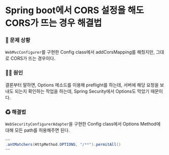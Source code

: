 # Spring boot에서 CORS 설정을 해도 CORS가 뜨는 경우 해결법

### 🐛 문제 상황

`WebMvcConfigurer`를 구현한 Config class에서 addCorsMapping를 해줬지만, 그대로 CORS가 뜨는 경우이다.

### 🏴‍☠️ 원인

결론부터 말하면, Options 메소드를 이용해 preflight를 하는데, 서버에 해당 요청을 보내도 되는지 확인하는 작업을 하는데, Spring Security에서 Options도 막았기 때문이다.

### ♻ 해결법

`WebSecurityConfigurerAdapter`을 구현한 Config class에서 Options Method에 대해 모든 path를 허용해주면 된다.

```java
~~
.antMatchers(HttpMethod.OPTIONS, "/**").permitAll()
~~
```

